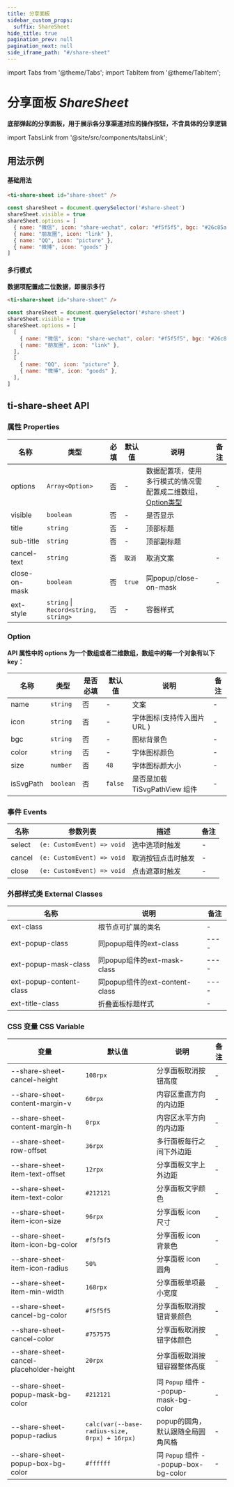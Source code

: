 ```yaml
---
title: 分享面板
sidebar_custom_props:
  suffix: ShareSheet
hide_title: true
pagination_prev: null
pagination_next: null
side_iframe_path: "#/share-sheet"
---
```


import Tabs from '@theme/Tabs';
import TabItem from '@theme/TabItem';

# 分享面板 _ShareSheet_
**底部弹起的分享面板，用于展示各分享渠道对应的操作按钮，不含具体的分享逻辑**

import TabsLink from '@site/src/components/tabsLink';

<TabsLink id="ti-share-sheet-api" />


## 用法示例

#### 基础用法
<Tabs>
<TabItem value="index.html" label="index.html">

```html showLineNumbers
<ti-share-sheet id="share-sheet" />
```
</TabItem>
<TabItem value="index.js" label="index.js">

```js showLineNumbers
const shareSheet = document.querySelector('#share-sheet')
shareSheet.visible = true
shareSheet.options = [
  { name: "微信", icon: "share-wechat", color: "#f5f5f5", bgc: "#26c85a" },
  { name: "朋友圈", icon: "link" },
  { name: "QQ", icon: "picture" },
  { name: "微博", icon: "goods" }
]
```
</TabItem>
</Tabs>

#### 多行模式
**数据项配置成二位数据，即展示多行**
<Tabs>
<TabItem value="index.html" label="index.html">

```html showLineNumbers
<ti-share-sheet id="share-sheet" />
```
</TabItem>
<TabItem value="index.js" label="index.js" default>

```js showLineNumbers
const shareSheet = document.querySelector('#share-sheet')
shareSheet.visible = true
shareSheet.options = [
  [
    { name: "微信", icon: "share-wechat", color: "#f5f5f5", bgc: "#26c85a" },
    { name: "朋友圈", icon: "link" },
  ],
  [
    { name: "QQ", icon: "picture" },
    { name: "微博", icon: "goods" },
  ],
]
```
</TabItem>
</Tabs>

## ti-share-sheet API
### 属性 **Properties**

| 名称          | 类型                                 | 必填 | 默认值 | 说明                                                                  | 备注 |
| ------------- | ------------------------------------ | ---- | ------ | --------------------------------------------------------------------- | ---- |
| options       | `Array<Option>`                      | 否   | -      | 数据配置项，使用多行模式的情况需配置成二维数组，[Option类型](#option) | -    |
| visible       | `boolean`                            | 否   | -      | 是否显示                                                              |      |
| title         | `string`                             | 否   | -      | 顶部标题                                                              |      |
| sub-title     | `string`                             | 否   | -      | 顶部副标题                                                            |      |
| cancel-text   | `string`                             | 否   | `取消` | 取消文案                                                              | -    |
| close-on-mask | `boolean`                            | 否   | `true` | 同popup/close-on-mask                                                 | -    |
| ext-style     | `string` \| `Record<string, string>` | 否   | -      | 容器样式                                                              |      |

### Option
**API 属性中的 options 为一个数组或者二维数组，数组中的每一个对象有以下 key：**

| 名称      | 类型      | 是否必填 | 默认值  | 说明                          | 备注 |
| --------- | --------- | -------- | ------- | ----------------------------- | ---- |
| name      | `string`  | 否       | -       | 文案                          | -    |
| icon      | `string`  | 否       | -       | 字体图标(支持传入图片 URL )   | -    |
| bgc       | `string`  | 否       | -       | 图标背景色                    | -    |
| color     | `string`  | 否       | -       | 字体图标颜色                  | -    |
| size      | `number`  | 否       | `48`    | 字体图标颜大小                | -    |
| isSvgPath | `boolean` | 否       | `false` | 是否是加载 TiSvgPathView 组件 | -    |

### 事件 **Events**

| 名称   | 参数列表                   | 描述               | 备注 |
| ------ | -------------------------- | ------------------ | ---- |
| select | `(e: CustomEvent) => void` | 选中选项时触发     | -    |
| cancel | `(e: CustomEvent) => void` | 取消按钮点击时触发 | -    |
| close  | `(e: CustomEvent) => void` | 点击遮罩时触发     | -    |

### 外部样式类 **External Classes**

| 名称                    | 说明                           | 备注 |
| ----------------------- | ------------------------------ | ---- |
| ext-class               | 根节点可扩展的类名             | -    |
| ext-popup-class         | 同popup组件的ext-class         | ---- |
| ext-popup-mask-class    | 同popup组件的ext-mask-class    | ---- |
| ext-popup-content-class | 同popup组件的ext-content-class | ---- |
| ext-title-class         | 折叠面板标题样式               | -    |

### CSS 变量 **CSS Variable**

| 变量                                    | 默认值                                        | 说明                                  | 备注 |
| --------------------------------------- | --------------------------------------------- | ------------------------------------- | ---- |
| --share-sheet-cancel-height             | `108rpx`                                      | 分享面板取消按钮高度                  | -    |
| --share-sheet-content-margin-v          | `60rpx`                                       | 内容区垂直方向的内边距                | -    |
| --share-sheet-content-margin-h          | `0rpx`                                        | 内容区水平方向的内边距                | -    |
| --share-sheet-row-offset                | `36rpx`                                       | 多行面板每行之间下外边距              | -    |
| --share-sheet-item-text-offset          | `12rpx`                                       | 分享面板文字上外边距                  | -    |
| --share-sheet-item-text-color           | `#212121`                                     | 分享面板文字颜色                      | -    |
| --share-sheet-item-icon-size            | `96rpx`                                       | 分享面板 icon 尺寸                    | -    |
| --share-sheet-item-icon-bg-color        | `#f5f5f5`                                     | 分享面板 icon 背景色                  | -    |
| --share-sheet-item-icon-radius          | `50%`                                         | 分享面板 icon 圆角                    | -    |
| --share-sheet-item-min-width            | `168rpx`                                      | 分享面板单项最小宽度                  | -    |
| --share-sheet-cancel-bg-color           | `#f5f5f5`                                     | 分享面板取消按钮背景颜色              | -    |
| --share-sheet-cancel-color              | `#757575`                                     | 分享面板取消按钮字体颜色              | -    |
| --share-sheet-cancel-placeholder-height | `20rpx`                                       | 分享面板取消按钮容器整体高度          | -    |
| --share-sheet-popup-mask-bg-color       | `#212121`                                     | 同 `Popup` 组件 --popup-mask-bg-color | -    |
| --share-sheet-popup-radius              | `calc(var(--base-radius-size, 0rpx) + 16rpx)` | popup的圆角，默认跟随全局圆角风格     | -    |
| --share-sheet-popup-box-bg-color        | `#ffffff`                                     | 同 `Popup` 组件 --popup-box-bg-color  | -    |